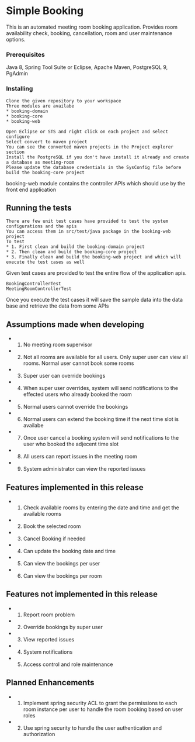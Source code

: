 # Simple Booking

This is an automated meeting room booking application. Provides room availability check, booking, cancellation, room and user maintenance options. 

### Prerequisites

Java 8, Spring Tool Suite or Eclipse, Apache Maven, PostgreSQL 9, PgAdmin


### Installing

```
Clone the given repository to your workspace
Three modules are availabe
* booking-domain
* booking-core
* booking-web

Open Eclipse or STS and right click on each project and select configure
Select convert to maven project
You can see the converted maven projects in the Project explorer section
Install the PostgreSQL if you don't have install it already and create a database as meeting-room
Please update the database credentials in the SysConfig file before build the booking-core project
```

booking-web module contains the controller APIs which should use by the front end application


## Running the tests

```
There are few unit test cases have provided to test the system configurations and the apis
You can access them in src/test/java package in the booking-web project
To test
* 1. First clean and build the booking-domain project
* 2. Then clean and build the booking-core project
* 3. Finally clean and build the booking-web project and which will execute the test cases as well 
```

Given test cases are provided to test the entire flow of the application apis. 

```
BookingControllerTest
MeetingRoomControllerTest
```

Once you execute the test cases it will save the sample data into the data base and retrieve the data from some APIs


## Assumptions made when developing

* 1. No meeting room supervisor
* 2. Not all rooms are available for all users. Only super user can view all rooms. Normal user cannot book some rooms
* 3. Super user can override bookings
* 4. When super user overrides, system will send notifications to the effected users who already booked the room
* 5. Normal users cannot override the bookings
* 6. Normal users can extend the booking time if the next time slot is availabe
* 7. Once user cancel a booking system will send notifications to the user who booked the adjecent time slot
* 8. All users can report issues in the meeting room
* 9. System administrator can view the reported issues

## Features implemented in this release

* 1. Check available rooms by entering the date and time and get the available rooms
* 2. Book the selected room
* 3. Cancel Booking if needed
* 4. Can update the booking date and time
* 5. Can view the bookings per user
* 6. Can view the bookings per room


## Features not implemented in this release

* 1. Report room problem
* 2. Override bookings by super user
* 3. View reported issues
* 4. System notifications
* 5. Access control and role maintenance


## Planned Enhancements
* 1. Implement spring security ACL to grant the permissions to each room instance per user to handle the room booking based on user   
     roles
* 2. Use spring security to handle the user authentication and authorization

